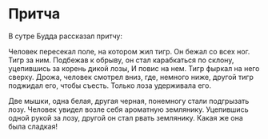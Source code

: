 # Притча

В сутре Будда рассказал притчу:

Человек пересекал поле, на котором жил тигр. Он бежал со всех ног. Тигр за ним. Подбежав к обрыву, он стал карабкаться по склону, уцепившись за корень дикой лозы, И повис на нем. Тигр фыркал на него сверху. Дрожа, человек смотрел вниз, где, немного ниже, другой тигр поджидал его, чтобы съесть. Только лоза удерживала его.

Две мышки, одна белая, другая черная, понемногу стали подгрызать лозу. Человек увидел возле себя ароматную землянику. Уцепившись одной рукой за лозу, другой он стал рвать землянику. Какая же она была сладкая!